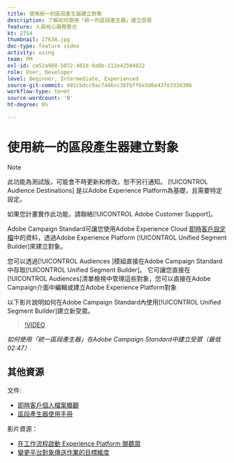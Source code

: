 ```yaml
---
title: 使用統一的區段產生器建立對象
description: 了解如何使用「統一的區段產生器」建立受眾
feature: 人員核心服務整合
kt: 2754
thumbnail: 27638.jpg
doc-type: feature video
activity: using
team: PM
exl-id: ce52a988-5072-401b-9a8b-112e42504022
role: User, Developer
level: Beginner, Intermediate, Experienced
source-git-commit: 481cbdcc9ac7446cc36fbff6e3d6e43fe333d30b
workflow-type: tm+mt
source-wordcount: '0'
ht-degree: 0%

---
```


# 使用統一的區段產生器建立對象

>[!NOTE]
>
>此功能為測試版，可能會不時更新和修改，恕不另行通知。 [!UICONTROL Audience Destinations] 是以Adobe Experience Platform為基礎，且需要特定設定。
>
>如果您計畫實作此功能，請聯絡[!UICONTROL Adobe Customer Support]。

Adobe Campaign Standard可讓您使用Adobe Experience Cloud [即時客戶設定檔](https://experienceleague.adobe.com/docs/platform-learn/tutorials/profiles/understanding-the-real-time-customer-profile.html?lang=en)中的資料，透過Adobe Experience Platform [!UICONTROL Unified Segment Builder]來建立對象。

您可以透過[!UICONTROL Audiences ]模組直接在Adobe Campaign Standard中存取[!UICONTROL Unified Segment Builder]。 它可讓您直接在[!UICONTROL Audiences]清單檢視中管理這些對象，您可以直接在Adobe Campaign介面中編輯或建立Adobe Experience Platform對象

以下影片說明如何在Adobe Campaign Standard內使用[!UICONTROL Unified Segment Builder]建立新受眾。

>[!VIDEO](https://video.tv.adobe.com/v/27638?quality=12)

*如何使用「統一區段產生器」在Adobe Campaign Standard中建立受眾（最低02:47）*

## 其他資源

文件:

* [即時客戶個人檔案概觀](https://experienceleague.adobe.com/docs/experience-platform/landing/home.html)
* [區段產生器使用手冊](https://experienceleague.adobe.com/docs/experience-platform/landing/home.html)

影片資源：

* [在工作流程啟動 Experience Platform 閱聽眾](/help/profiles-and-audiences/audience-destinations/activating-aep-audiences.md)
* [變更平台對象傳送作業的目標維度](/help/profiles-and-audiences/audience-destinations/changing-targeting-dimension.md)
